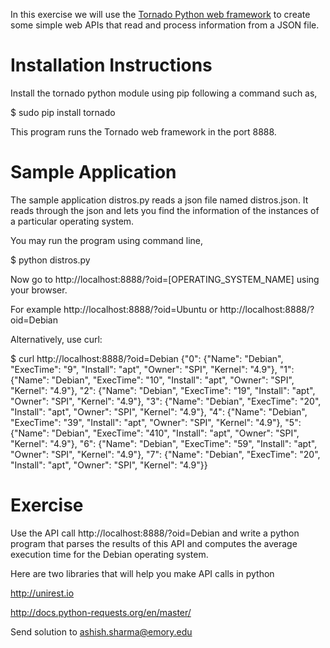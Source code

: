 In this exercise we will use the [Tornado Python web framework](http://www.tornadoweb.org/en/stable/) to create some simple web APIs that read and process information from a JSON file.


# Installation Instructions

Install the tornado python module using pip following a command such as,

$ sudo pip install tornado

This program runs the Tornado web framework in the port 8888. 


# Sample Application

The sample application distros.py reads a json file named distros.json. It reads through the json and lets you find the information of the instances of a particular operating system.

You may run the program using command line,

$ python distros.py

Now go to http://localhost:8888/?oid=[OPERATING_SYSTEM_NAME] using your browser.

For example 
http://localhost:8888/?oid=Ubuntu
or
http://localhost:8888/?oid=Debian

Alternatively, use curl:

$ curl http://localhost:8888/?oid=Debian
{"0": {"Name": "Debian", "ExecTime": "9", "Install": "apt", "Owner": "SPI", "Kernel": "4.9"}, "1": {"Name": "Debian", "ExecTime": "10", "Install": "apt", "Owner": "SPI", "Kernel": "4.9"}, "2": {"Name": "Debian", "ExecTime": "19", "Install": "apt", "Owner": "SPI", "Kernel": "4.9"}, "3": {"Name": "Debian", "ExecTime": "20", "Install": "apt", "Owner": "SPI", "Kernel": "4.9"}, "4": {"Name": "Debian", "ExecTime": "39", "Install": "apt", "Owner": "SPI", "Kernel": "4.9"}, "5": {"Name": "Debian", "ExecTime": "410", "Install": "apt", "Owner": "SPI", "Kernel": "4.9"}, "6": {"Name": "Debian", "ExecTime": "59", "Install": "apt", "Owner": "SPI", "Kernel": "4.9"}, "7": {"Name": "Debian", "ExecTime": "20", "Install": "apt", "Owner": "SPI", "Kernel": "4.9"}}


# Exercise

Use the API call http://localhost:8888/?oid=Debian and write a python program that parses the results of this API and computes the average execution time for the Debian operating system.

Here are two libraries that will help you make API calls in python

http://unirest.io

http://docs.python-requests.org/en/master/

Send solution to ashish.sharma@emory.edu
